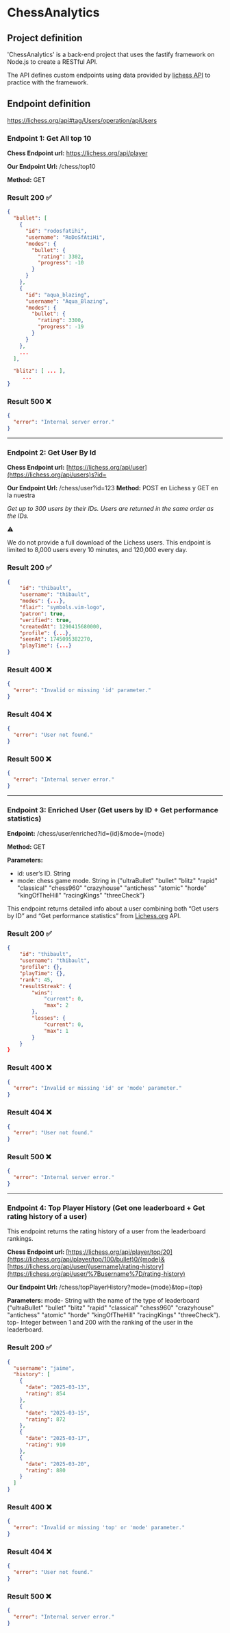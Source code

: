 # ChessAnalytics

## Project definition

'ChessAnalytics' is a back-end project that uses the fastify framework on Node.js to create a RESTful API.

The API defines custom endpoints using data provided by [lichess API](https://lichess.org/api) to practice with the framework.

## Endpoint definition

https://lichess.org/api#tag/Users/operation/apiUsers

### **Endpoint 1: Get All top 10**

**Chess Endpoint url:** https://lichess.org/api/player

**Our Endpoint Url:** /chess/top10

**Method:** GET

### Result 200 ✅

```json
{
  "bullet": [
    {
      "id": "rodosfatihi",
      "username": "RoDoSfAtiHi",
      "modes": {
        "bullet": {
          "rating": 3302,
          "progress": -10
        }
      }
    },
    {
      "id": "aqua_blazing",
      "username": "Aqua_Blazing",
      "modes": {
        "bullet": {
          "rating": 3300,
          "progress": -19
        }
      }
    },
    ...
  ],

  "blitz": [ ... ],
	 ...
}
```

### Result 500 ❌

```json
{
  "error": "Internal server error."
}
```

---

### **Endpoint 2: Get User By Id**

**Chess Endpoint url:** [https://lichess.org/api/user](https://lichess.org/api/users)s?id=

**Our Endpoint Url:** /chess/user?id=123
**Method:** POST en Lichess y GET en la nuestra

_Get up to 300 users by their IDs. Users are returned in the same order as the IDs._

<aside>
⚠️

We do not provide a full download of the Lichess users. This endpoint is limited to 8,000 users every 10 minutes, and 120,000 every day.

</aside>

### Result 200 ✅

```json
{
	"id": "thibault",
	"username": "thibault",
	"modes": {...},
	"flair": "symbols.vim-logo",
	"patron": true,
	"verified": true,
	"createdAt": 1290415680000,
	"profile": {...},
	"seenAt": 1745095382270,
	"playTime": {...}
}
```

### Result 400 ❌

```json
{
  "error": "Invalid or missing 'id' parameter."
}
```

### Result 404 ❌

```json
{
  "error": "User not found."
}
```

### Result 500 ❌

```json
{
  "error": "Internal server error."
}
```

---

### **Endpoint 3: Enriched User (Get users by ID + Get performance statistics)**

**Endpoint:** /chess/user/enriched?id={id}&mode={mode}

**Method:** GET

**Parameters:**

- id: user’s ID. String
- mode: chess game mode. String in {"ultraBullet" "bullet" "blitz" "rapid" "classical" "chess960" "crazyhouse" "antichess" "atomic" "horde" "kingOfTheHill" "racingKings" "threeCheck”}

This endpoint returns detailed info about a user combining both “Get users by ID” and “Get performance statistics” from [Lichess.org](http://Lichess.org) API.

### Result 200 ✅

```json
{
	"id": "thibault",
	"username": "thibault",
	"profile": {},
	"playTime": {},
	"rank": 45,
	"resultStreak": {
		"wins":
			"current": 0,
			"max": 2
		},
		"losses": {
			"current": 0,
			"max": 1
		}
	}
}
```

### Result 400 ❌

```json
{
  "error": "Invalid or missing 'id' or 'mode' parameter."
}
```

### Result 404 ❌

```json
{
  "error": "User not found."
}
```

### Result 500 ❌

```json
{
  "error": "Internal server error."
}
```

---

### **Endpoint 4: Top Player History (Get one leaderboard + Get rating history of a user)**

This endpoint returns the rating history of a user from the leaderboard rankings.

**Chess Endpoint url: [](https://lichess.org/player/top/200/bullet)**[https://lichess.org/api/player/top/20](https://lichess.org/api/player/top/100/bullet)0/{mode}& [https://lichess.org/api/user/{username}/rating-history](https://lichess.org/api/user/%7Busername%7D/rating-history)

**Our Endpoint Url:** /chess/topPlayerHistory?mode={mode}&top={top}

**Parameters:**
mode- String with the name of the type of leaderboard ("ultraBullet" "bullet" "blitz" "rapid" "classical" "chess960" "crazyhouse" "antichess" "atomic" "horde" "kingOfTheHill" "racingKings" "threeCheck”).
top- Integer between 1 and 200 with the ranking of the user in the leaderboard.

### Result 200 ✅

```json
{
  "username": "jaime",
  "history": [
    {
      "date": "2025-03-13",
      "rating": 854
    },
    {
      "date": "2025-03-15",
      "rating": 872
    },
    {
      "date": "2025-03-17",
      "rating": 910
    },
    {
      "date": "2025-03-20",
      "rating": 880
    }
  ]
}
```

### Result 400 ❌

```json
{
  "error": "Invalid or missing 'top' or 'mode' parameter."
}
```

### Result 404 ❌

```json
{
  "error": "User not found."
}
```

### Result 500 ❌

```json
{
  "error": "Internal server error."
}
```
